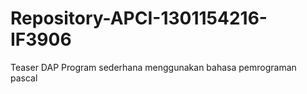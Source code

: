 # Repository-APCI-1301154216-IF3906
Teaser DAP
Program sederhana menggunakan bahasa pemrograman pascal

